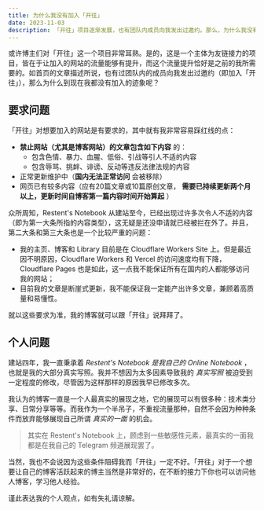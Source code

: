 ```yaml
---
title: 为什么我没有加入「开往」
date: 2023-11-03
description: 「开往」项目逐渐发展，也有团队内成员向我发出过邀约。那么，为什么我没有选择加入呢？
---
```


或许博主们对「开往」这一个项目非常耳熟。是的，这是一个主体为友链接力的项目，皆在于让加入的网站的流量能够有提升，而这个流量提升恰好是之前的我所需要的。如首页的文章描述所说，也有过团队内的成员向我发出过邀约（即加入「开往」），那么为什么到现在我都没有加入的迹象呢？

## 要求问题

「开往」对想要加入的网站是有要求的，其中就有我非常容易踩红线的点：

- **禁止网站（尤其是博客网站）的文章包含如下内容** 的：
    - 包含色情、暴力、血腥、低俗、引战等引人不适的内容
    - 包含辱骂、挑衅、诽谤、反动等违反法律法规的内容
- 正常更新维护中（**国内无法正常访问** 会被移除）
- 网页已有较多内容（应有20篇文章或10篇原创文章， **需要已持续更新两个月以上，更新时间自博客第一篇内容时间开始算起** ）

众所周知，Restent's Notebook 从建站至今，已经出现过许多次令人不适的内容（即为第一大条所指的内容类型），这无疑是还没申请就已经被拦在外了。并且，第二大条和第三大条也是一个比较严重的问题：

-  我的主页、博客和 Library 目前是在 Cloudflare Workers Site 上。但是最近因不明原因，Cloudflare Workers 和 Vercel 的访问速度均有下降，Cloudflare Pages 也是如此，这一点我不能保证所有在国内的人都能够访问我的网站；
-  目前我的文章是断崖式更新，我不能保证我一定能产出许多文章，兼顾着高质量和易懂性。

就以这些要求为准，我的博客就可以跟「开往」说拜拜了。

## 个人问题

建站四年，我一直秉承着 *Restent's Notebook 是我自己的 Online Notebook* ，也就是我的大部分真实写照。我并不想因为太多因素导致我的 *真实写照* 被迫受到一定程度的修改，尽管因为这样那样的原因我早已修改多次。

我认为的博客一直是一个人最真实的展现之地，它的展现可以有很多种：技术类分享、日常分享等等。而我作为一个半吊子，不重视流量那种，自然不会因为种种条件而放弃能够展现自己所谓 *真实的一面* 的机会。

> 其实在 Restent's Notebook 上，顾虑到一些敏感性元素，最真实的一面我都是在我自己的 Telegram 频道展现罢了。

当然，我也不会说因为这些条件阻碍我而「开往」一定不好。「开往」对于一个想要让自己的博客活跃起来的博主当然是非常好的，在不断的接力下你也可以访问他人博客，学习他人经验。

谨此表达我的个人观点，如有失礼请谅解。